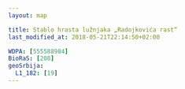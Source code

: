 ```yaml
---
layout: map

title: Stablo hrasta lužnjaka „Radojkovića rast“
last_modified_at: 2018-05-21T22:14:50+02:00

WDPA: [555588984]
BioRaS: [208]
geoSrbija:
  L1_182: [19]
---
```

